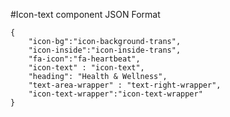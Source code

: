 #Icon-text component
JSON Format
```
{   
    "icon-bg":"icon-background-trans",
    "icon-inside":"icon-inside-trans",
    "fa-icon":"fa-heartbeat",
    "icon-text" : "icon-text",
    "heading": "Health & Wellness",
    "text-area-wrapper" : "text-right-wrapper",
    "icon-text-wrapper":"icon-text-wrapper"
}
```
<!-- Text-area classes available: text-right-wrapper, text-bottom-wrapper -->
<!-- (icon-bg,icon-inside) classes available: (icon-background-trans,icon-inside-trans), (icon-background,icon-inside) -->